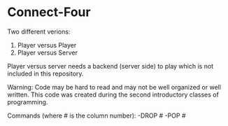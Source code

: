 # Connect-Four
Two different verions:
1) Player versus Player
2) Player versus Server 

Player versus server needs a backend (server side) to play which is not included in this repository.

Warning: Code may be hard to read and may not be well organized or well written. This code was created during the second introductory classes of programming.

Commands (where # is the column number):
-DROP # 
-POP #
